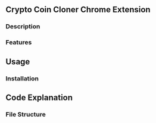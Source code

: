 ## Crypto Coin Cloner Chrome Extension
### Description
### Features
## Usage
### Installation
## Code Explanation
### File Structure
